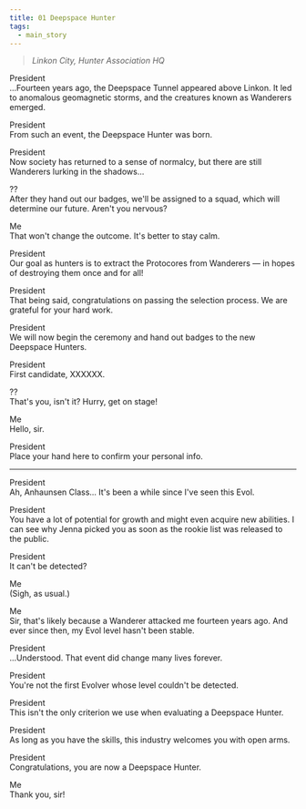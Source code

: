 ```yaml
---
title: 01 Deepspace Hunter
tags: 
  - main_story
---
```


> *Linkon City, Hunter Association HQ*

<span class="dialog-block">President</span><br/>
...Fourteen years ago, the Deepspace Tunnel appeared above Linkon. It led to anomalous geomagnetic storms, and the creatures known as Wanderers emerged.

<span class="dialog-block">President</span><br/>
From such an event, the Deepspace Hunter was born.

<span class="dialog-block">President</span><br/>
Now society has returned to a sense of normalcy, but there are still Wanderers lurking in the shadows...

<span class="dialog-block">??</span><br/>
After they hand out our badges, we'll be assigned to a squad, which will determine our future. Aren't you nervous?

<span class="dialog-block-right">Me</span><br/>
<span class="dialog-block-right-text">That won't change the outcome. It's better to stay calm.</span>

<span class="dialog-block">President</span><br/>
Our goal as hunters is to extract the Protocores from Wanderers — in hopes of destroying them once and for all!

<span class="dialog-block">President</span><br/>
That being said, congratulations on passing the selection process. We are grateful for your hard work.

<span class="dialog-block">President</span><br/>
We will now begin the ceremony and hand out badges to the new Deepspace Hunters.

<span class="dialog-block">President</span><br/>
First candidate, XXXXXX.

<span class="dialog-block">??</span><br/>
That's you, isn't it? Hurry, get on stage!

<span class="dialog-block-right">Me</span><br/>
<span class="dialog-block-right-text">Hello, sir.</span>

<span class="dialog-block">President</span><br/>
Place your hand here to confirm your personal info.

---

<span class="dialog-block">President</span><br/>
Ah, Anhaunsen Class... It's been a while since I've seen this Evol.

<span class="dialog-block">President</span><br/>
You have a lot of potential for growth and might even acquire new abilities. I can see why Jenna picked you as soon as the rookie list was released to the public.

<span class="dialog-block">President</span><br/>
It can't be detected?

<span class="dialog-block-right">Me</span><br/>
<span class="dialog-block-right-text">(Sigh, as usual.)</span>

<span class="dialog-block-right">Me</span><br/>
<span class="dialog-block-right-text">Sir, that's likely because a Wanderer attacked me fourteen years ago. And ever since then, my Evol level hasn't been stable.</span>

<span class="dialog-block">President</span><br/>
...Understood. That event did change many lives forever.

<span class="dialog-block">President</span><br/>
You're not the first Evolver whose level couldn't be detected. 

<span class="dialog-block">President</span><br/>
This isn't the only criterion we use when evaluating a Deepspace Hunter.

<span class="dialog-block">President</span><br/>
As long as you have the skills, this industry welcomes you with open arms.

<span class="dialog-block">President</span><br/>
Congratulations, you are now a Deepspace Hunter.

<span class="dialog-block-right">Me</span><br/>
<span class="dialog-block-right-text">Thank you, sir!</span>